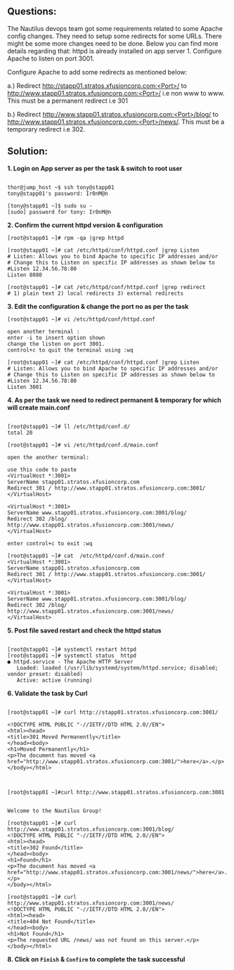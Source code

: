 

## Questions:

The Nautilus devops team got some requirements related to some Apache config changes. They need to setup some redirects for some URLs. There might be some more changes need to be done. Below you can find more details regarding that:
httpd is already installed on app server 1. Configure Apache to listen on port 3001.

Configure Apache to add some redirects as mentioned below:

a.) Redirect http://stapp01.stratos.xfusioncorp.com:<Port>/ to http://www.stapp01.stratos.xfusioncorp.com:<Port>/ i.e non www to www. This must be a permanent redirect i.e 301

b.) Redirect http://www.stapp01.stratos.xfusioncorp.com:<Port>/blog/ to http://www.stapp01.stratos.xfusioncorp.com:<Port>/news/. This must be a temporary redirect i.e 302.


## Solution: 

**1. Login on   App server as per the task & switch to root user**

```

thor@jump_host ~$ ssh tony@stapp01
tony@stapp01's password: Ir0nM@n

[tony@stapp01 ~]$ sudo su -
[sudo] password for tony: Ir0nM@n
```

**2. Confirm the current httpd version & configuration**

```
[root@stapp01 ~]# rpm -qa |grep httpd

[root@stapp01 ~]# cat /etc/httpd/conf/httpd.conf |grep Listen
# Listen: Allows you to bind Apache to specific IP addresses and/or
# Change this to Listen on specific IP addresses as shown below to 
#Listen 12.34.56.78:80
Listen 8080

[root@stapp01 ~]# cat /etc/httpd/conf/httpd.conf |grep redirect
# 1) plain text 2) local redirects 3) external redirects
```

**3. Edit the configuration & change the port no as per the task**

```
[root@stapp01 ~]# vi /etc/httpd/conf/httpd.conf

open another terminal :
enter -i to insert option shown
change the listen on port 3001.
control+c to quit the terminal using :wq

[root@stapp01 ~]# cat /etc/httpd/conf/httpd.conf |grep Listen
# Listen: Allows you to bind Apache to specific IP addresses and/or
# Change this to Listen on specific IP addresses as shown below to 
#Listen 12.34.56.78:80
Listen 3001
```

**4. As per the task we need to redirect permanent & temporary for which will create  main.conf**

```

[root@stapp01 ~]# ll /etc/httpd/conf.d/
total 20

[root@stapp01 ~]# vi /etc/httpd/conf.d/main.conf

open the another terminal:

use this code to paste 
<VirtualHost *:3001>
ServerName stapp01.stratos.xfusioncorp.com
Redirect 301 / http://www.stapp01.stratos.xfusioncorp.com:3001/
</VirtualHost>
 
<VirtualHost *:3001>
ServerName www.stapp01.stratos.xfusioncorp.com:3001/blog/
Redirect 302 /blog/ http://www.stapp01.stratos.xfusioncorp.com:3001/news/
</VirtualHost>

enter control+c to exit :wq

[root@stapp01 ~]# cat  /etc/httpd/conf.d/main.conf
<VirtualHost *:3001>
ServerName stapp01.stratos.xfusioncorp.com
Redirect 301 / http://www.stapp01.stratos.xfusioncorp.com:3001/
</VirtualHost>
 
<VirtualHost *:3001>
ServerName www.stapp01.stratos.xfusioncorp.com:3001/blog/
Redirect 302 /blog/ http://www.stapp01.stratos.xfusioncorp.com:3001/news/
</VirtualHost>
```

**5. Post file saved restart and check the httpd status**

```

[root@stapp01 ~]# systemctl restart httpd
[root@stapp01 ~]# systemctl status  httpd
● httpd.service - The Apache HTTP Server
   Loaded: loaded (/usr/lib/systemd/system/httpd.service; disabled; vendor preset: disabled)
   Active: active (running)
```

**6. Validate the task by Curl**

```

[root@stapp01 ~]# curl http://stapp01.stratos.xfusioncorp.com:3001/

<!DOCTYPE HTML PUBLIC "-//IETF//DTD HTML 2.0//EN">
<html><head>
<title>301 Moved Permanently</title>
</head><body>
<h1>Moved Permanently</h1>
<p>The document has moved <a href="http://www.stapp01.stratos.xfusioncorp.com:3001/">here</a>.</p>
</body></html>



[root@stapp01 ~]#curl http://www.stapp01.stratos.xfusioncorp.com:3001


Welcome to the Nautilus Group!

[root@stapp01 ~]# curl http://www.stapp01.stratos.xfusioncorp.com:3001/blog/
<!DOCTYPE HTML PUBLIC "-//IETF//DTD HTML 2.0//EN">
<html><head>
<title>302 Found</title>
</head><body>
<h1>Found</h1>
<p>The document has moved <a href="http://www.stapp01.stratos.xfusioncorp.com:3001/news/">here</a>.</p>
</body></html>

[root@stapp01 ~]# curl http://www.stapp01.stratos.xfusioncorp.com:3001/news/
<!DOCTYPE HTML PUBLIC "-//IETF//DTD HTML 2.0//EN">
<html><head>
<title>404 Not Found</title>
</head><body>
<h1>Not Found</h1>
<p>The requested URL /news/ was not found on this server.</p>
</body></html>
```

**8. Click on `Finish` & `Confirm` to complete the task successful**






